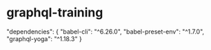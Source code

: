 # graphql-training
"dependencies": {
    "babel-cli": "^6.26.0",
    "babel-preset-env": "^1.7.0",
    "graphql-yoga": "^1.18.3"
  }
